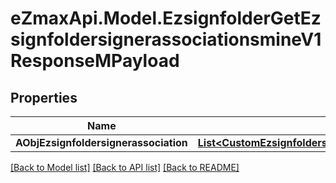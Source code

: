 
# eZmaxApi.Model.EzsignfolderGetEzsignfoldersignerassociationsmineV1ResponseMPayload

## Properties

Name | Type | Description | Notes
------------ | ------------- | ------------- | -------------
**AObjEzsignfoldersignerassociation** | [**List&lt;CustomEzsignfoldersignerassociationmineResponse&gt;**](CustomEzsignfoldersignerassociationmineResponse.md) |  | 

[[Back to Model list]](../README.md#documentation-for-models)
[[Back to API list]](../README.md#documentation-for-api-endpoints)
[[Back to README]](../README.md)

